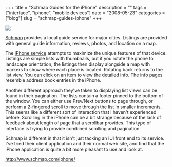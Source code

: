 +++
title = "Schmap Guides for the iPhone"
description = ""
tags = ["interface", "iphone", "mobile devices"]
date = "2008-05-23"
categories = ["blog"]
slug = "schmap-guides-iphone"
+++



  <div class="notebook-screenshot"><a href="http://www.schmap.com/iphone/"><img id='bluga-thumbnail-1271' class='bluga-thumbnail large' src='http://media.konigi.com/bluga/
wt4836af0584142.jpg'/></a></div><p><a href="http://schmap.com/">Schmap</a> provides a local guide service for major cities. Listings are provided with general guide information, reviews, photos, and location on a map. </p>
<p>The <a href="http://www.schmap.com/iphone/">iPhone service</a> attempts to maximize the unique features of that device.  Listings are simple lists with thumbnails, but if you rotate the phone to landscape orientation, the listings then display alongside a map with markers to show where each place is located. Rotating back returns to the list view. You can click on an item to view the detailed info. The info pages resemble address book entries in the iPhone. </p>
<p>Another different approach they've taken to displaying list views can be found in their pagination. The lists contain a footer pinned to the bottom of the window. You can either use Prev/Next buttons to page through, or perform a 2-fingered scroll to move through the list in smaller increments. This seems like a different sort of interaction that I haven't experienced before. Scrolling in the iPhone can be a bit strange because of the lack of feedback about length of page that a scrollbar provides. This type of interface is trying to provide combined scrolling and pagination. </p>
<p>Schmap is different in that it isn't just tacking an IUI front end to its service. I've tried their client application and their normal web site, and find that the iPhone application is quite a bit more pleasant to use and look at.</p>
    
  <a href="http://www.schmap.com/iphone/">http://www.schmap.com/iphone/</a>
